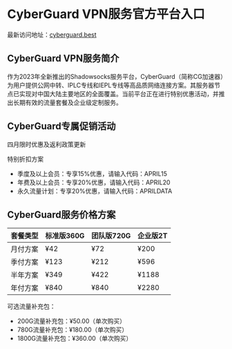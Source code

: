 # CyberGuard VPN服务官方平台入口

最新访问地址：[cyberguard.best](https://url.gogogomiao.one/QYTN)

## CyberGuard VPN服务简介

作为2023年全新推出的Shadowsocks服务平台，CyberGuard（简称CG加速器）为用户提供公网中转、IPLC专线和IEPL专线等高品质网络连接方案。其服务器节点已实现对中国大陆主要地区的全面覆盖。当前平台正在进行特别优惠活动，并推出长期有效的流量套餐及企业级定制服务。

## CyberGuard专属促销活动

四月限时优惠及返利政策更新

特别折扣方案

- 季度及以上会员：专享15%优惠，请输入代码：APRIL15
- 年费及以上会员：专享20%优惠，请输入代码：APRIL20
- 永久流量计划：专享20%优惠，请输入代码：APRILDATA

## CyberGuard服务价格方案

| 套餐类型 | 标准版360G | 团队版720G | 企业版2T |
|----------|-----------|-----------|---------|
| 月付方案 | ¥42       | ¥72       | ¥200    |
| 季付方案 | ¥123      | ¥212      | ¥596    |
| 半年方案 | ¥349      | ¥422      | ¥1188   |
| 年付方案 | ¥840      | ¥840      | ¥2280   |

可选流量补充包：
- 200G流量补充包：¥50.00（单次购买）
- 780G流量补充包：¥180.00（单次购买）
- 1800G流量补充包：¥360.00（单次购买）